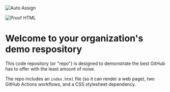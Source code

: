 ![Auto Assign](https://github.com/mjaylontoc/demo-repository/actions/workflows/auto-assign.yml/badge.svg)

![Proof HTML](https://github.com/mjaylontoc/demo-repository/actions/workflows/proof-html.yml/badge.svg)

# Welcome to your organization's demo respository
This code repository (or "repo") is designed to demonstrate the best GitHub has to offer with the least amount of noise.

The repo includes an `index.html` file (so it can render a web page), two GitHub Actions workflows, and a CSS stylesheet dependency.
